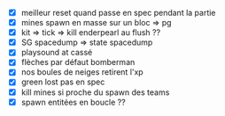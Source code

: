 
- [x] meilleur reset quand passe en spec pendant la partie
- [x] mines spawn en masse sur un bloc => pg
- [x] kit => tick => kill enderpearl au flush ??
- [x] SG spacedump => state spacedump
- [x] playsound at cassé
- [x] flèches par défaut bomberman
- [x] nos boules de neiges retirent l'xp
- [x] green lost pas en spec
- [x] kill mines si proche du spawn des teams
- [x] spawn entitées en boucle ??
